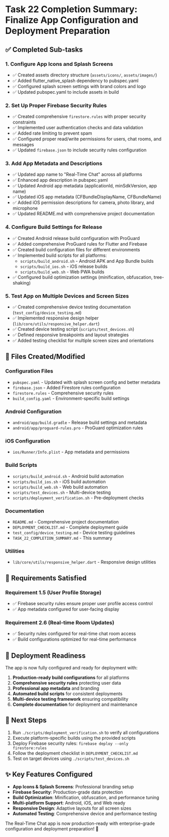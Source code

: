 # Task 22 Completion Summary: Finalize App Configuration and Deployment Preparation

## ✅ Completed Sub-tasks

### 1. Configure App Icons and Splash Screens

- ✅ Created assets directory structure (`assets/icons/`, `assets/images/`)
- ✅ Added flutter_native_splash dependency to pubspec.yaml
- ✅ Configured splash screen settings with brand colors and logo
- ✅ Updated pubspec.yaml to include assets in build

### 2. Set Up Proper Firebase Security Rules

- ✅ Created comprehensive `firestore.rules` with proper security constraints
- ✅ Implemented user authentication checks and data validation
- ✅ Added rate limiting to prevent spam
- ✅ Configured proper read/write permissions for users, chat rooms, and messages
- ✅ Updated `firebase.json` to include security rules configuration

### 3. Add App Metadata and Descriptions

- ✅ Updated app name to "Real-Time Chat" across all platforms
- ✅ Enhanced app description in pubspec.yaml
- ✅ Updated Android app metadata (applicationId, minSdkVersion, app name)
- ✅ Updated iOS app metadata (CFBundleDisplayName, CFBundleName)
- ✅ Added iOS permission descriptions for camera, photo library, and microphone
- ✅ Updated README.md with comprehensive project documentation

### 4. Configure Build Settings for Release

- ✅ Created Android release build configuration with ProGuard
- ✅ Added comprehensive ProGuard rules for Flutter and Firebase
- ✅ Created build configuration files for different environments
- ✅ Implemented build scripts for all platforms:
  - `scripts/build_android.sh` - Android APK and App Bundle builds
  - `scripts/build_ios.sh` - iOS release builds
  - `scripts/build_web.sh` - Web PWA builds
- ✅ Configured build optimization settings (minification, obfuscation, tree-shaking)

### 5. Test App on Multiple Devices and Screen Sizes

- ✅ Created comprehensive device testing documentation (`test_config/device_testing.md`)
- ✅ Implemented responsive design helper (`lib/core/utils/responsive_helper.dart`)
- ✅ Created device testing script (`scripts/test_devices.sh`)
- ✅ Defined responsive breakpoints and layout strategies
- ✅ Added testing checklist for multiple screen sizes and orientations

## 📁 Files Created/Modified

### Configuration Files

- `pubspec.yaml` - Updated with splash screen config and better metadata
- `firebase.json` - Added Firestore rules configuration
- `firestore.rules` - Comprehensive security rules
- `build_config.yaml` - Environment-specific build settings

### Android Configuration

- `android/app/build.gradle` - Release build settings and metadata
- `android/app/proguard-rules.pro` - ProGuard optimization rules

### iOS Configuration

- `ios/Runner/Info.plist` - App metadata and permissions

### Build Scripts

- `scripts/build_android.sh` - Android build automation
- `scripts/build_ios.sh` - iOS build automation
- `scripts/build_web.sh` - Web build automation
- `scripts/test_devices.sh` - Multi-device testing
- `scripts/deployment_verification.sh` - Pre-deployment checks

### Documentation

- `README.md` - Comprehensive project documentation
- `DEPLOYMENT_CHECKLIST.md` - Complete deployment guide
- `test_config/device_testing.md` - Device testing guidelines
- `TASK_22_COMPLETION_SUMMARY.md` - This summary

### Utilities

- `lib/core/utils/responsive_helper.dart` - Responsive design utilities

## 🎯 Requirements Satisfied

### Requirement 1.5 (User Profile Storage)

- ✅ Firebase security rules ensure proper user profile access control
- ✅ App metadata configured for user-facing display

### Requirement 2.6 (Real-time Room Updates)

- ✅ Security rules configured for real-time chat room access
- ✅ Build configurations optimized for real-time performance

## 🚀 Deployment Readiness

The app is now fully configured and ready for deployment with:

1. **Production-ready build configurations** for all platforms
2. **Comprehensive security rules** protecting user data
3. **Professional app metadata** and branding
4. **Automated build scripts** for consistent deployments
5. **Multi-device testing framework** ensuring compatibility
6. **Complete documentation** for deployment and maintenance

## 🔧 Next Steps

1. Run `./scripts/deployment_verification.sh` to verify all configurations
2. Execute platform-specific builds using the provided scripts
3. Deploy Firebase security rules: `firebase deploy --only firestore:rules`
4. Follow the deployment checklist in `DEPLOYMENT_CHECKLIST.md`
5. Test on target devices using `./scripts/test_devices.sh`

## ✨ Key Features Configured

- **App Icons & Splash Screens**: Professional branding setup
- **Firebase Security**: Production-grade data protection
- **Build Optimization**: Minification, obfuscation, and performance tuning
- **Multi-platform Support**: Android, iOS, and Web ready
- **Responsive Design**: Adaptive layouts for all screen sizes
- **Automated Testing**: Comprehensive device and performance testing

The Real-Time Chat app is now production-ready with enterprise-grade configuration and deployment preparation! 🎉
